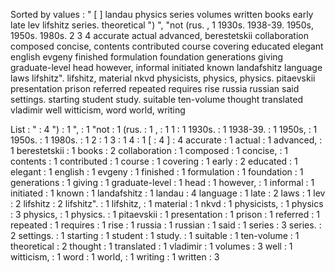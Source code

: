Sorted by values :
" [ ] landau physics series volumes written books early late lev lifshitz series. theoretical ") ", "not (rus. , 1 1930s. 1938-39. 1950s, 1950s. 1980s. 2 3 4 accurate actual advanced, berestetskii collaboration composed concise, contents contributed course covering educated elegant english evgeny finished formulation foundation generations giving graduate-level head however, informal initiated known landafshitz language laws lifshitz". lifshitz, material nkvd physicists, physics, physics. pitaevskii presentation prison referred repeated requires rise russia russian said settings. starting student study. suitable ten-volume thought translated vladimir well witticism, word world, writing 

List :
" : 4
") : 1
", : 1
"not : 1
(rus. : 1
, : 1
1 : 1
1930s. : 1
1938-39. : 1
1950s, : 1
1950s. : 1
1980s. : 1
2 : 1
3 : 1
4 : 1
[ : 4
] : 4
accurate : 1
actual : 1
advanced, : 1
berestetskii : 1
books : 2
collaboration : 1
composed : 1
concise, : 1
contents : 1
contributed : 1
course : 1
covering : 1
early : 2
educated : 1
elegant : 1
english : 1
evgeny : 1
finished : 1
formulation : 1
foundation : 1
generations : 1
giving : 1
graduate-level : 1
head : 1
however, : 1
informal : 1
initiated : 1
known : 1
landafshitz : 1
landau : 4
language : 1
late : 2
laws : 1
lev : 2
lifshitz : 2
lifshitz". : 1
lifshitz, : 1
material : 1
nkvd : 1
physicists, : 1
physics : 3
physics, : 1
physics. : 1
pitaevskii : 1
presentation : 1
prison : 1
referred : 1
repeated : 1
requires : 1
rise : 1
russia : 1
russian : 1
said : 1
series : 3
series. : 2
settings. : 1
starting : 1
student : 1
study. : 1
suitable : 1
ten-volume : 1
theoretical : 2
thought : 1
translated : 1
vladimir : 1
volumes : 3
well : 1
witticism, : 1
word : 1
world, : 1
writing : 1
written : 3

